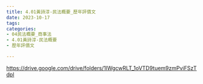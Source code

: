 ```yaml
---
title: 4.01黃詩淳-民法概要_歷年評價文
date: 2023-10-17
tags: 
categories:
- 04民法概要_商事法
- 4.01黃詩淳-民法概要
- 歷年評價文

---
```

https://drive.google.com/drive/folders/1lWgcwRLT_1oVTD9tuem9zmPviFSzTdpl
